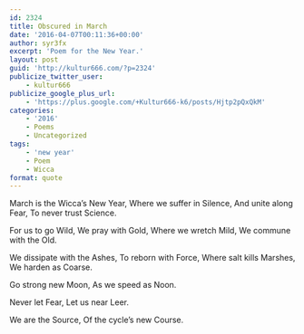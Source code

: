 ```yaml
---
id: 2324
title: Obscured in March
date: '2016-04-07T00:11:36+00:00'
author: syr3fx
excerpt: 'Poem for the New Year.'
layout: post
guid: 'http://kultur666.com/?p=2324'
publicize_twitter_user:
    - kultur666
publicize_google_plus_url:
    - 'https://plus.google.com/+Kultur666-k6/posts/Hjtp2pQxQkM'
categories:
    - '2016'
    - Poems
    - Uncategorized
tags:
    - 'new year'
    - Poem
    - Wicca
format: quote
---
```


March is the Wicca’s New Year,
Where we suffer in Silence,
And unite along Fear,
To never trust Science.

For us to go Wild,
We pray with Gold,
Where we wretch Mild,
We commune with the Old.

We dissipate with the Ashes,
To reborn with Force,
Where salt kills Marshes,
We harden as Coarse.

Go strong new Moon,
As we speed as Noon.

Never let Fear,
Let us near Leer.

We are the Source,
Of the cycle’s new Course.